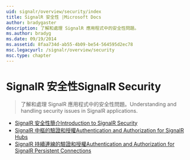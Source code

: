 ```yaml
---
uid: signalr/overview/security/index
title: SignalR 安全性 |Microsoft Docs
author: bradygaster
description: 了解和處理 SignalR 應用程式中的安全性問題。
ms.author: bradyg
ms.date: 09/19/2014
ms.assetid: 8faa734d-ab55-4b09-be54-564595d2ec78
msc.legacyurl: /signalr/overview/security
msc.type: chapter
---
```

<a name="signalr-security"></a><span data-ttu-id="52c35-103">SignalR 安全性</span><span class="sxs-lookup"><span data-stu-id="52c35-103">SignalR Security</span></span>
====================
> <span data-ttu-id="52c35-104">了解和處理 SignalR 應用程式中的安全性問題。</span><span class="sxs-lookup"><span data-stu-id="52c35-104">Understanding and handling security issues in SignalR applications.</span></span>


- [<span data-ttu-id="52c35-105">SignalR 安全性簡介</span><span class="sxs-lookup"><span data-stu-id="52c35-105">Introduction to SignalR Security</span></span>](introduction-to-security.md)
- [<span data-ttu-id="52c35-106">SignalR 中樞的驗證和授權</span><span class="sxs-lookup"><span data-stu-id="52c35-106">Authentication and Authorization for SignalR Hubs</span></span>](hub-authorization.md)
- [<span data-ttu-id="52c35-107">SignalR 持續連線的驗證和授權</span><span class="sxs-lookup"><span data-stu-id="52c35-107">Authentication and Authorization for SignalR Persistent Connections</span></span>](persistent-connection-authorization.md)
